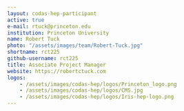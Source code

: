 ```yaml
---
layout: codas-hep-participant
active: true
e-mail: rtuck@princeton.edu
institution: Princeton University
name: Robert Tuck
photo: "/assets/images/team/Robert-Tuck.jpg"
shortname: rct225
github-username: rct225
title: Associate Project Manager
website: https://robertctuck.com
logos:
    - /assets/images/codas-hep/logos/Princeton_logo.png
    - /assets/images/codas-hep/logos/CMS.jpg
    - /assets/images/codas-hep/logos/Iris-hep-logo.png
---
```

